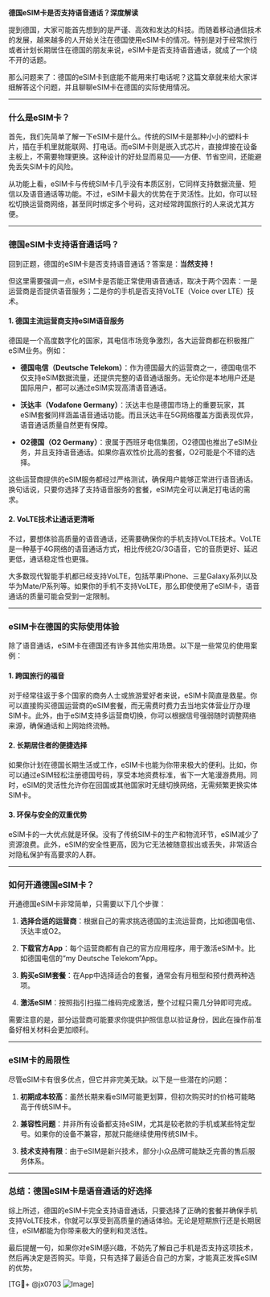 **德国eSIM卡是否支持语音通话？深度解读**

提到德国，大家可能首先想到的是严谨、高效和发达的科技。而随着移动通信技术的发展，越来越多的人开始关注在德国使用eSIM卡的情况。特别是对于经常旅行或者计划长期居住在德国的朋友来说，eSIM卡是否支持语音通话，就成了一个绕不开的话题。

那么问题来了：德国的eSIM卡到底能不能用来打电话呢？这篇文章就来给大家详细解答这个问题，并且聊聊eSIM卡在德国的实际使用情况。

---

### **什么是eSIM卡？**

首先，我们先简单了解一下eSIM卡是什么。传统的SIM卡是那种小小的塑料卡片，插在手机里就能联网、打电话。而eSIM卡则是嵌入式芯片，直接焊接在设备主板上，不需要物理更换。这种设计的好处显而易见——方便、节省空间，还能避免丢失SIM卡的风险。

从功能上看，eSIM卡与传统SIM卡几乎没有本质区别，它同样支持数据流量、短信以及语音通话等功能。不过，eSIM卡最大的优势在于灵活性。比如，你可以轻松切换运营商网络，甚至同时绑定多个号码，这对经常跨国旅行的人来说尤其方便。

---

### **德国eSIM卡支持语音通话吗？**

回到正题，德国的eSIM卡是否支持语音通话？答案是：**当然支持！**

但这里需要强调一点，eSIM卡是否能正常使用语音通话，取决于两个因素：一是运营商是否提供语音服务；二是你的手机是否支持VoLTE（Voice over LTE）技术。

#### **1. 德国主流运营商支持eSIM语音服务**
德国是一个高度数字化的国家，其电信市场竞争激烈，各大运营商都在积极推广eSIM业务。例如：

- **德国电信（Deutsche Telekom）**：作为德国最大的运营商之一，德国电信不仅支持eSIM数据流量，还提供完整的语音通话服务。无论你是本地用户还是国际用户，都可以通过eSIM实现高清语音通话。
  
- **沃达丰（Vodafone Germany）**：沃达丰也是德国市场上的重要玩家，其eSIM套餐同样涵盖语音通话功能。而且沃达丰在5G网络覆盖方面表现优异，语音通话质量自然更有保障。

- **O2德国（O2 Germany）**：隶属于西班牙电信集团，O2德国也推出了eSIM业务，并且支持语音通话。如果你喜欢性价比高的套餐，O2可能是个不错的选择。

这些运营商提供的eSIM服务都经过严格测试，确保用户能够正常进行语音通话。换句话说，只要你选择了支持语音服务的套餐，eSIM完全可以满足打电话的需求。

#### **2. VoLTE技术让通话更清晰**
不过，要想体验高质量的语音通话，还需要确保你的手机支持VoLTE技术。VoLTE是一种基于4G网络的语音通话方式，相比传统2G/3G语音，它的音质更好、延迟更低，通话稳定性也更强。

大多数现代智能手机都已经支持VoLTE，包括苹果iPhone、三星Galaxy系列以及华为Mate/P系列等。如果你的手机不支持VoLTE，那么即使使用了eSIM卡，语音通话的质量可能会受到一定限制。

---

### **eSIM卡在德国的实际使用体验**

除了语音通话，eSIM卡在德国还有许多其他实用场景。以下是一些常见的使用案例：

#### **1. 跨国旅行的福音**
对于经常往返于多个国家的商务人士或旅游爱好者来说，eSIM卡简直是救星。你可以直接购买德国运营商的eSIM套餐，而无需费时费力去当地实体营业厅办理SIM卡。此外，由于eSIM支持多运营商切换，你可以根据信号强弱随时调整网络来源，确保通话和上网始终流畅。

#### **2. 长期居住者的便捷选择**
如果你计划在德国长期生活或工作，eSIM卡也能为你带来极大的便利。比如，你可以通过eSIM轻松注册德国号码，享受本地资费标准，省下一大笔漫游费用。同时，eSIM的灵活性允许你在回国或其他国家时无缝切换网络，无需频繁更换实体SIM卡。

#### **3. 环保与安全的双重优势**
eSIM卡的一大优点就是环保。没有了传统SIM卡的生产和物流环节，eSIM减少了资源浪费。此外，eSIM的安全性更高，因为它无法被随意拔出或丢失，非常适合对隐私保护有高要求的人群。

---

### **如何开通德国eSIM卡？**

开通德国eSIM卡非常简单，只需要以下几个步骤：

1. **选择合适的运营商**：根据自己的需求挑选德国的主流运营商，比如德国电信、沃达丰或O2。
   
2. **下载官方App**：每个运营商都有自己的官方应用程序，用于激活eSIM卡。比如德国电信的“my Deutsche Telekom”App。

3. **购买eSIM套餐**：在App中选择适合的套餐，通常会有月租型和预付费两种选项。

4. **激活eSIM**：按照指引扫描二维码完成激活，整个过程只需几分钟即可完成。

需要注意的是，部分运营商可能要求你提供护照信息以验证身份，因此在操作前准备好相关材料会更加顺利。

---

### **eSIM卡的局限性**

尽管eSIM卡有很多优点，但它并非完美无缺。以下是一些潜在的问题：

1. **初期成本较高**：虽然长期来看eSIM可能更划算，但初次购买时的价格可能略高于传统SIM卡。
   
2. **兼容性问题**：并非所有设备都支持eSIM，尤其是较老款的手机或某些特定型号。如果你的设备不兼容，那就只能继续使用传统SIM卡。

3. **技术支持有限**：由于eSIM是新兴技术，部分小众品牌可能缺乏完善的售后服务体系。

---

### **总结：德国eSIM卡是语音通话的好选择**

综上所述，德国的eSIM卡完全支持语音通话，只要选择了正确的套餐并确保手机支持VoLTE技术，你就可以享受到高质量的通话体验。无论是短期旅行还是长期居住，eSIM都能为你带来极大的便利和灵活性。

最后提醒一句，如果你对eSIM感兴趣，不妨先了解自己手机是否支持这项技术，然后再决定是否购买。毕竟，只有选择了最适合自己的方案，才能真正发挥eSIM的优势。

[TG💪+ @jx0703 ![Image](https://github.com/user-attachments/assets/dbca1d08-cadb-493c-b0ec-ad6f7a83f270)]